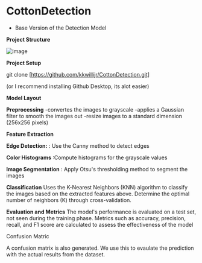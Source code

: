 # CottonDetection
- Base Version of the Detection Model

**Project Structure**

![image](https://github.com/kkwillijr/CottonDetection/assets/96938630/4cc0b4e8-528d-47f0-9bbb-bc8da313c708)

**Project Setup**

git clone [https://github.com/kkwillijr/CottonDetection.git]

(or I recommend installing Github Desktop, its alot easier)

**Model Layout**

**Preprocessing**
-convertes the images to grayscale
-applies a Gaussian filter to smooth the images out
-resize images to a standard dimension (256x256 pixels)

**Feature Extraction**

**Edge Detection:** : Use the Canny method to detect edges

**Color Histograms** :Compute histograms for the grayscale values

**Image Segmentation** : Apply Otsu's thresholding method to segment the images

**Classification**
Uses the K-Nearest Neighbors (KNN) algorithm to classify the images based on the extracted features above.
Determine the optimal number of neighbors (K) through cross-validation.

**Evaluation and Metrics**
The model's performance is evaluated on a test set, not seen during the training phase.
Metrics such as accuracy, precision, recall, and F1 score are calculated to assess the effectiveness of the model

Confusion Matric

A confusion matrix is also generated. We use this to evaulate the prediction with the actual results from the dataset.
 
